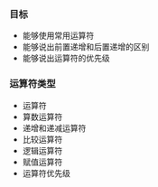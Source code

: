 ### 目标

* 能够使用常用运算符
* 能够说出前置递增和后置递增的区别
* 能够说出运算符的优先级


### 运算符类型

* 运算符
* 算数运算符
* 递增和递减运算符
* 比较运算符
* 逻辑运算符
* 赋值运算符
* 运算符优先级